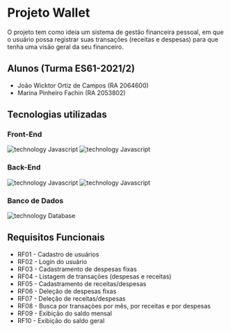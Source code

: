 # Projeto Wallet

O projeto tem como ideia um sistema de gestão financeira pessoal, em que o usuário possa registrar suas transações (receitas e despesas) para que tenha uma visão geral da seu financeiro.

## Alunos (Turma ES61-2021/2)
- João Wicktor Ortiz de Campos (RA 2064600)
- Marina Pinheiro Fachin (RA 2053802)

## Tecnologias utilizadas
### Front-End
![technology Javascript](https://img.shields.io/badge/biblioteca-React.js-blue.svg?style=flat-square)
![technology Javascript](https://img.shields.io/badge/technology-TypeScript-blue.svg?style=flat-square)

### Back-End 
![technology Javascript](https://img.shields.io/badge/framework-Node.js-green.svg?style=flat-square)
![technology Javascript](https://img.shields.io/badge/technology-TypeScript-blue.svg?style=flat-square)

### Banco de Dados
![technology Database](https://img.shields.io/badge/database-PostgreSql-red.svg?style=flat-square)


## Requisitos Funcionais

- RF01 - Cadastro de usuários
- RF02 - Login do usuário
- RF03 - Cadastramento de despesas fixas
- RF04 - Listagem de transações (despesas e receitas)
- RF05 - Cadastramento de receitas/despesas
- RF06 - Deleção de despesas fixas
- RF07 - Deleção de receitas/despesas
- RF08 - Busca por transaçòes por mês, por receitas e por despesas
- RF09 - Exibição do saldo mensal
- RF10 - Exibição do saldo geral

